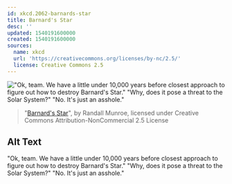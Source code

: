 ```yaml
---
id: xkcd.2062-barnards-star
title: Barnard's Star
desc: ''
updated: 1540191600000
created: 1540191600000
sources:
  name: xkcd
  url: 'https://creativecommons.org/licenses/by-nc/2.5/'
  license: Creative Commons 2.5
---
```

!["Ok, team. We have a little under 10,000 years before closest approach to figure out how to destroy Barnard's Star." "Why, does it pose a threat to the Solar System?" "No. It's just an asshole."](https://imgs.xkcd.com/comics/barnards_star.png)
> "[Barnard's Star](https://xkcd.com/2062/)", by Randall Munroe, licensed under Creative Commons Attribution-NonCommercial 2.5 License

## Alt Text
"Ok, team. We have a little under 10,000 years before closest approach to figure out how to destroy Barnard's Star." "Why, does it pose a threat to the Solar System?" "No. It's just an asshole."
